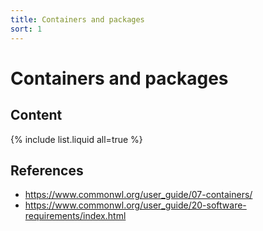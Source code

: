 ```yaml
---
title: Containers and packages
sort: 1
---
```


# Containers and packages

## Content

{% include list.liquid all=true %}

## References

* <https://www.commonwl.org/user_guide/07-containers/>
* <https://www.commonwl.org/user_guide/20-software-requirements/index.html>
